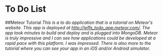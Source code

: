 # To Do List 
##Meteor Tutorial
_This is a to do application that is a tutorial on Meteor's website. This app is deployed at http://jeffs_todo_app.meteor.com/.
The app took minutes to build and deploy and is plugged into MongoDB. Meteor is truly impressive and I can see how applications could be developed at a rapid pace with this platform.
I was impressed. There is also more to the tutorial where you can see your app in an iOS and/or Android simulator._ 
